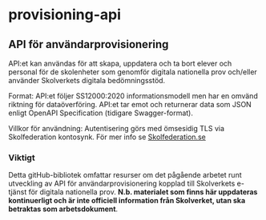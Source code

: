 # provisioning-api

## API för användarprovisionering
API:et kan användas för att skapa, uppdatera och ta bort elever och personal för de skolenheter som genomför digitala nationella prov och/eller använder Skolverkets digitala bedömningsstöd.

Format: API:et följer SS12000:2020 informationsmodell men har en omvänd riktning för dataöverföring. API:et tar emot och returnerar data som JSON enligt OpenAPI Specification (tidigare Swagger-format).

Villkor för användning: Autentisering görs med ömsesidig TLS via Skolfederation kontosynk.
För mer info se [Skolfederation.se](https://www.skolfederation.se/teknisk-information/kontosynk/)

### Viktigt
Detta gitHub-bibliotek omfattar resurser om det pågående arbetet runt utveckling av API för användarprovisionering kopplad till Skolverkets e-tjänst för digitala nationella prov. **N.b. materialet som finns här uppdateras kontinuerligt och är inte officiell information från Skolverket, utan ska betraktas som arbetsdokument**.
